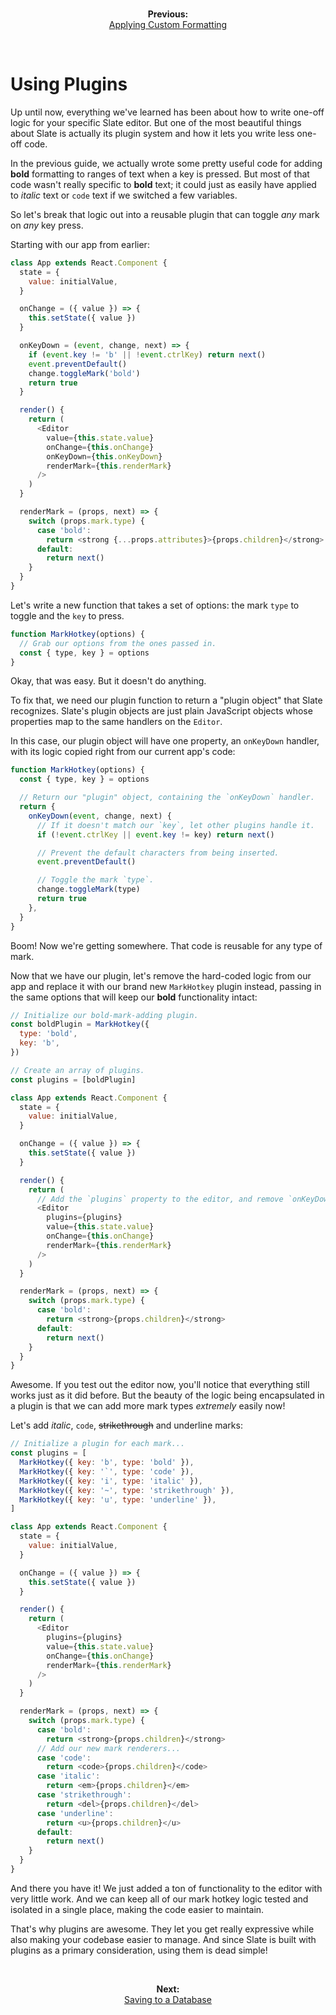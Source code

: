 <br/>
<p align="center"><strong>Previous:</strong><br/><a href="./applying-custom-formatting.md">Applying Custom Formatting</a></p>
<br/>

# Using Plugins

Up until now, everything we've learned has been about how to write one-off logic for your specific Slate editor. But one of the most beautiful things about Slate is actually its plugin system and how it lets you write less one-off code.

In the previous guide, we actually wrote some pretty useful code for adding **bold** formatting to ranges of text when a key is pressed. But most of that code wasn't really specific to **bold** text; it could just as easily have applied to _italic_ text or `code` text if we switched a few variables.

So let's break that logic out into a reusable plugin that can toggle _any_ mark on _any_ key press.

Starting with our app from earlier:

```js
class App extends React.Component {
  state = {
    value: initialValue,
  }

  onChange = ({ value }) => {
    this.setState({ value })
  }

  onKeyDown = (event, change, next) => {
    if (event.key != 'b' || !event.ctrlKey) return next()
    event.preventDefault()
    change.toggleMark('bold')
    return true
  }

  render() {
    return (
      <Editor
        value={this.state.value}
        onChange={this.onChange}
        onKeyDown={this.onKeyDown}
        renderMark={this.renderMark}
      />
    )
  }

  renderMark = (props, next) => {
    switch (props.mark.type) {
      case 'bold':
        return <strong {...props.attributes}>{props.children}</strong>
      default:
        return next()
    }
  }
}
```

Let's write a new function that takes a set of options: the mark `type` to toggle and the `key` to press.

```js
function MarkHotkey(options) {
  // Grab our options from the ones passed in.
  const { type, key } = options
}
```

Okay, that was easy. But it doesn't do anything.

To fix that, we need our plugin function to return a "plugin object" that Slate recognizes. Slate's plugin objects are just plain JavaScript objects whose properties map to the same handlers on the `Editor`.

In this case, our plugin object will have one property, an `onKeyDown` handler, with its logic copied right from our current app's code:

```js
function MarkHotkey(options) {
  const { type, key } = options

  // Return our "plugin" object, containing the `onKeyDown` handler.
  return {
    onKeyDown(event, change, next) {
      // If it doesn't match our `key`, let other plugins handle it.
      if (!event.ctrlKey || event.key != key) return next()

      // Prevent the default characters from being inserted.
      event.preventDefault()

      // Toggle the mark `type`.
      change.toggleMark(type)
      return true
    },
  }
}
```

Boom! Now we're getting somewhere. That code is reusable for any type of mark.

Now that we have our plugin, let's remove the hard-coded logic from our app and replace it with our brand new `MarkHotkey` plugin instead, passing in the same options that will keep our **bold** functionality intact:

```js
// Initialize our bold-mark-adding plugin.
const boldPlugin = MarkHotkey({
  type: 'bold',
  key: 'b',
})

// Create an array of plugins.
const plugins = [boldPlugin]

class App extends React.Component {
  state = {
    value: initialValue,
  }

  onChange = ({ value }) => {
    this.setState({ value })
  }

  render() {
    return (
      // Add the `plugins` property to the editor, and remove `onKeyDown`.
      <Editor
        plugins={plugins}
        value={this.state.value}
        onChange={this.onChange}
        renderMark={this.renderMark}
      />
    )
  }

  renderMark = (props, next) => {
    switch (props.mark.type) {
      case 'bold':
        return <strong>{props.children}</strong>
      default:
        return next()
    }
  }
}
```

Awesome. If you test out the editor now, you'll notice that everything still works just as it did before. But the beauty of the logic being encapsulated in a plugin is that we can add more mark types _extremely_ easily now!

Let's add _italic_, `code`, ~~strikethrough~~ and underline marks:

```js
// Initialize a plugin for each mark...
const plugins = [
  MarkHotkey({ key: 'b', type: 'bold' }),
  MarkHotkey({ key: '`', type: 'code' }),
  MarkHotkey({ key: 'i', type: 'italic' }),
  MarkHotkey({ key: '~', type: 'strikethrough' }),
  MarkHotkey({ key: 'u', type: 'underline' }),
]

class App extends React.Component {
  state = {
    value: initialValue,
  }

  onChange = ({ value }) => {
    this.setState({ value })
  }

  render() {
    return (
      <Editor
        plugins={plugins}
        value={this.state.value}
        onChange={this.onChange}
        renderMark={this.renderMark}
      />
    )
  }

  renderMark = (props, next) => {
    switch (props.mark.type) {
      case 'bold':
        return <strong>{props.children}</strong>
      // Add our new mark renderers...
      case 'code':
        return <code>{props.children}</code>
      case 'italic':
        return <em>{props.children}</em>
      case 'strikethrough':
        return <del>{props.children}</del>
      case 'underline':
        return <u>{props.children}</u>
      default:
        return next()
    }
  }
}
```

And there you have it! We just added a ton of functionality to the editor with very little work. And we can keep all of our mark hotkey logic tested and isolated in a single place, making the code easier to maintain.

That's why plugins are awesome. They let you get really expressive while also making your codebase easier to manage. And since Slate is built with plugins as a primary consideration, using them is dead simple!

<br/>
<p align="center"><strong>Next:</strong><br/><a href="./saving-to-a-database.md">Saving to a Database</a></p>
<br/>

